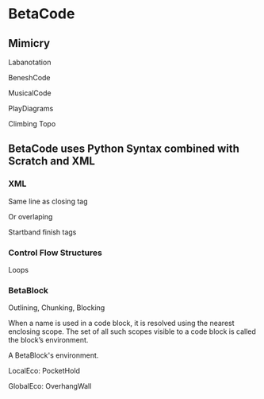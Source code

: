 # BetaCode

<!-- Remember that BetaCode is what the Athletes and Betatekts see, not how Beta is represented in BetaPython. In BetaPython, the notation is represented as JSON. BetaCode is Pseudocode. -->

## Mimicry

Labanotation

BeneshCode

MusicalCode

PlayDiagrams

Climbing Topo

## BetaCode uses Python Syntax combined with Scratch and XML

### XML

Same line as closing tag

Or overlaping

Startband finish tags

### Control Flow Structures

Loops

### BetaBlock

Outlining, Chunking, Blocking

When a name is used in a code block, it is resolved using the nearest enclosing scope. The set of all such scopes visible to a code block is called the block’s environment.

A BetaBlock's environment.

LocalEco: PocketHold

GlobalEco: OverhangWall
